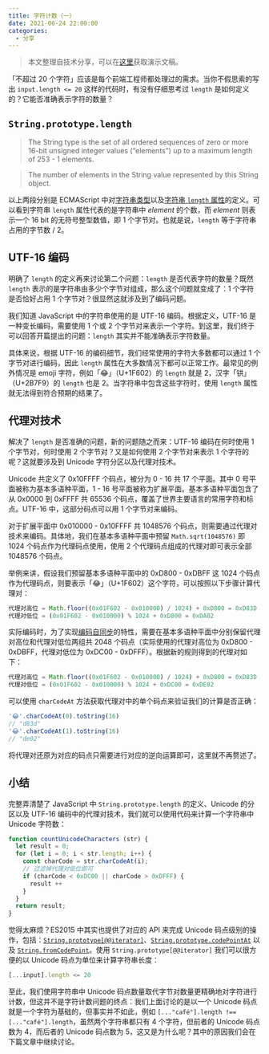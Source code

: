```yaml
---
title: 字符计数（一）
date: 2021-06-24 22:00:00
categories:
  - 分享
---
```


> 本文整理自技术分享，可以在[这里](/presentations/counting-characters)获取演示文稿。

「不超过 20 个字符」应该是每个前端工程师都处理过的需求。当你不假思索的写出 `input.length <= 20` 这样的代码时，有没有仔细思考过 `length` 是如何定义的？它能否准确表示字符的数量？

<!--more-->

## `String.prototype.length`

> The String type is the set of all ordered sequences of zero or more 16-bit unsigned integer values (“elements”) up to a maximum length of 253 - 1 elements.

> The number of elements in the String value represented by this String object.

以上两段分别是 ECMAScript 中对[字符串类型](https://262.ecma-international.org/11.0/#sec-ecmascript-language-types-string-type)以及[字符串 `length` 属性](https://262.ecma-international.org/11.0/#sec-properties-of-string-instances-length)的定义。可以看到字符串 `length` 属性代表的是字符串中 *element* 的个数，而 *element* 则表示一个 16 bit 的无符号整型数值，即 1 个字节对。也就是说，`length` 等于字符串占用的字节数 / 2。

## UTF-16 编码

明确了 `length` 的定义再来讨论第二个问题：`length` 是否代表字符的数量？既然 `length` 表示的是字符串由多少个字节对组成，那么这个问题就变成了：1 个字符是否恰好占用 1 个字节对？很显然这就涉及到了编码问题。

我们知道 JavaScript 中的字符串使用的是 UTF-16 编码。根据定义，UTF-16 是一种变长编码，需要使用 1 个或 2 个字节对来表示一个字符。到这里，我们终于可以回答开篇提出的问题：`length` 其实并不能准确表示字符数量。

具体来说，根据 UTF-16 的编码细节，我们经常使用的字符大多数都可以通过 1 个字节对进行编码，因此 `length` 属性在大多数情况下都可以正常工作。最常见的例外情况是 emoji 字符，例如「😂」（U+1F602）的 `length` 就是 2，汉字「𫟹」（U+2B7F9）的 `length` 也是 2。当字符串中包含这些字符时，使用 `length` 属性就无法得到符合预期的结果了。

## 代理对技术

解决了 `length` 是否准确的问题，新的问题随之而来：UTF-16 编码在何时使用 1 个字节对，何时使用 2 个字节对？又是如何使用 2 个字节对来表示 1 个字符的呢？这就要涉及到 Unicode 字符分区以及代理对技术。

Unicode 共定义了 0x10FFFF 个码点，被分为 0 - 16 共 17 个平面。其中 0 号平面被称为基本多语种平面，1 - 16 号平面被称为扩展平面。基本多语种平面包含了从 0x0000 到 0xFFFF 共 65536 个码点，覆盖了世界主要语言的常用字符和标点。UTF-16 中，这部分码点可以用 1 个字节对来编码。

对于扩展平面中 0x010000 - 0x10FFFF 共 1048576 个码点，则需要通过代理对技术来编码。具体地，我们在基本多语种平面中预留 `Math.sqrt(1048576)` 即 1024 个码点作为代理码点使用，使用 2 个代理码点组成的代理对即可表示全部 1048576 个码点。

举例来讲，假设我们预留基本多语种平面中的 0xD800 - 0xDBFF 这 1024 个码点作为代理码点，则要表示「😂」（U+1F602）这个字符，可以按照以下步骤计算代理对：

```js
代理对高位 = Math.floor((0x01F602 - 0x010000) / 1024) + 0xD800 = 0xD83D
代理对低位 = (0x01F602 - 0x010000) % 1024 + 0xD800 = 0xDA02
```

实际编码时，为了实现[编码自同步](https://en.wikipedia.org/wiki/Self-synchronizing_code)的特性，需要在基本多语种平面中分别保留代理对高位和代理对低位两组共 2048 个码点（实际使用的代理对高位为 0xD800 - 0xDBFF，代理对低位为 0xDC00 - 0xDFFF）。根据新的规则得到的代理对如下：

```js
代理对高位 = Math.floor((0x01F602 - 0x010000) / 1024) + 0xD800 = 0xD83D
代理对低位 = (0x01F602 - 0x010000) % 1024 + 0xDC00 = 0xDE02
```

可以使用 `charCodeAt` 方法获取代理对中的单个码点来验证我们的计算是否正确：

```js
'😂'.charCodeAt(0).toString(16)
// "d83d"
'😂'.charCodeAt(1).toString(16)
// "de02"
```

将代理对还原为对应的码点只需要进行对应的逆向运算即可，这里就不再赘述了。

## 小结

完整弄清楚了 JavaScript 中 `String.prototype.length` 的定义、Unicode 的分区以及 UTF-16 编码中的代理对技术，我们就可以使用代码来计算一个字符串中 Unicode 字符数：

```js
function countUnicodeCharacters (str) {
  let result = 0;
  for (let i = 0; i < str.length; i++) {
    const charCode = str.charCodeAt(i);
    // 过滤掉代理对低位即可
    if (charCode < 0xDC00 || charCode > 0xDFFF) {
      result ++
    }
  }
  return result;
}
```

觉得太麻烦？ES2015 中其实也提供了对应的 API 来完成 Unicode 码点级别的操作，包括：[`String.prototype[@@iterator]`](https://developer.mozilla.org/zh-CN/docs/Web/JavaScript/Reference/Global_Objects/String/@@iterator)、[`String.prototype.codePointAt`](https://developer.mozilla.org/zh-CN/docs/Web/JavaScript/Reference/Global_Objects/String/codePointAt) 以及 [`String.fromCodePoint`](https://developer.mozilla.org/zh-CN/docs/Web/JavaScript/Reference/Global_Objects/String/fromCodePoint)。使用 `String.prototype[@@iterator]` 我们可以很方便的以 Unicode 码点为单位来计算字符串长度：

```js
[...input].length <= 20
```

至此，我们使用字符串中 Unicode 码点数量取代字节对数量更精确地对字符进行计数，但这并不是字符计数问题的终点：我们上面讨论的是以一个 Unicode 码点就是一个字符为基础的，但事实并不如此，例如 `[..."café"].length !== [..."café"].length`，虽然两个字符串都只有 4 个字符，但前者的 Unicode 码点数为 4，而后者的 Unicode 码点数为 5，这又是为什么呢？其中的原因我们会在下篇文章中继续讨论。
